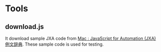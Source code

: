 # Tools

## download.js

It download sample JXA code from [Mac : JavaScript for Automation (JXA) 例文辞典](http://www.openspc2.org/reibun/JXA/Yosemite/index.html).
These sample code is used for testing.
